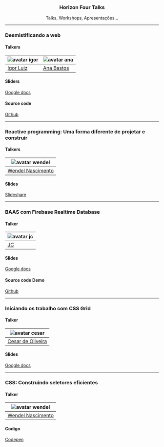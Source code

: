 <p align="center">
  <h3 align="center">Horizon Four Talks</h3>
  <p align="center">Talks, Workshops, Apresentações...</p>
</p>

---

### Desmistificando a web

#### Talkers
![avatar igor](https://avatars1.githubusercontent.com/u/9022134?v=3&s=100) | ![avatar ana](https://avatars0.githubusercontent.com/u/10088900?v=3&s=100)
-------------------------------------------------------------------------- | --------------------------------------------------------------------------
  [Igor Luiz](https://github.com/halfeld)                                  |  [Ana Bastos](https://github.com/anabastos)

#### Sliders
[Google docs](https://docs.google.com/presentation/d/1lQTgjlpUXXfW60txXwl5Zopgt9A0-E-Pe-FFzFPJBGA/edit?usp=sharing)

#### Source code
[Github](https://github.com/anabastos/gatil-ascii-api)

---

### Reactive programming: Uma forma diferente de projetar e construir

#### Talkers
![avatar wendel](https://avatars2.githubusercontent.com/u/12970118?v=4&u=0748d321126f965787c6b41ef23bf254d810208d&s=100) |
-------------------------------------------------------------------------- |
  [Wendel Nascimento](https://github.com/wendelnascimento)                 |  

#### Slides
[Slideshare](https://www.slideshare.net/WendelNascimento2/reactive-thinking)

---

### BAAS com Firebase Realtime Database

#### Talker
![avatar jc](https://avatars2.githubusercontent.com/u/15002052?v=4&u=b5212fba292acceda9dafd7016f9768a888666e0&s=100) |
-------------------------------------------------------------------------- |
  [JC](https://github.com/julioc98)                 | 


#### Slides
[Google docs](https://docs.google.com/presentation/d/1dsbh4PTQ61tj44CvAhOb1jtPMJ1eS7w9q1I6plePbAg/edit?usp=sharing)


#### Source code Demo
[Github](https://github.com/julioc98/talk-firebase)


---

### Iniciando os trabalho com CSS Grid

#### Talker
![avatar cesar](https://avatars2.githubusercontent.com/u/23237435?s=460&v=4) |
-------------------------------------------------------------------------- |
  [Cesar de Oliveira](https://github.com/cesarolvr)                 | 


#### Slides
[Google docs](https://docs.google.com/presentation/d/15CGemcW5hod5m-GK6He_MudQPyZdMUEXffuFX_xbf1M/edit?usp=sharing)


---

### CSS: Construindo seletores eficientes

#### Talker
![avatar wendel](https://avatars2.githubusercontent.com/u/12970118?v=4&u=0748d321126f965787c6b41ef23bf254d810208d&s=100) |
-------------------------------------------------------------------------- |
  [Wendel Nascimento](https://github.com/wendelnascimento)                 |  


#### Codigo
[Codepen](naopassou.com.br)
